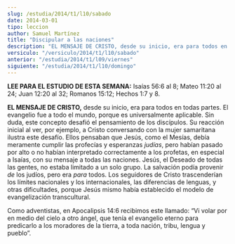 ```yaml
---
slug: /estudia/2014/t1/l10/sabado
date: 2014-03-01
tipo: leccion
author: Samuel Martínez
title: "Discipular a las naciones"
description: "EL MENSAJE DE CRISTO, desde su inicio, era para todos en todas partes. El evangelio fue a todo el mundo, porque es universalmente aplicable. Sin duda, este concepto desafió el pensamiento de los discípulos. Su reacción inicial al ver, por ejemplo, a Cristo conversando con la mujer samaritana ilustra este desafío."
versiculo: "/versiculo/2014/t1/l10/sabado"
anterior: "/estudia/2014/t1/l09/viernes"
siguiente: "/estudia/2014/t1/l10/domingo"
---
```


**LEE PARA EL ESTUDIO DE ESTA SEMANA:** Isaías 56:6 al 8; Mateo 11:20 al 24; Juan 12:20 al 32; Romanos 15:12; Hechos 1:7 y 8.

**EL MENSAJE DE CRISTO,** desde su inicio, era para todos en todas partes. El evangelio fue a todo el mundo, porque es universalmente aplicable. Sin duda, este concepto desafió el pensamiento de los discípulos. Su reacción inicial al ver, por ejemplo, a Cristo conversando con la mujer samaritana ilustra este desafío. Ellos pensaban que Jesús, como el Mesías, debía meramente cumplir las profecías y esperanzas _judías_, pero habían pasado por alto o no habían interpretado correctamente a los profetas, en especial a Isaías, con su mensaje a todas las naciones. Jesús, el Deseado de todas las gentes, no estaba limitado a un solo grupo. La salvación podía provenir _de_ los judíos, pero era _para_ todos. Los seguidores de Cristo trascenderían los límites nacionales y los internacionales, las diferencias de lenguas, y otras dificultades, porque Jesús mismo había establecido el modelo de evangelización transcultural.

Como adventistas, en Apocalipsis 14:6 recibimos este llamado: “Vi volar por en medio del cielo a otro ángel, que tenía el evangelio eterno para predicarlo a los moradores de la tierra, a toda nación, tribu, lengua y pueblo”.
